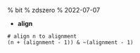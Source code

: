 % bit
% zdszero
% 2022-07-07

* __align__

```
# align n to alignment
(n + (alignment - 1)) & ~(alignment - 1)
```
